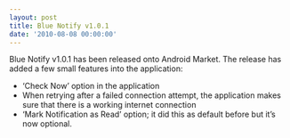 ```yaml
---
layout: post
title: Blue Notify v1.0.1
date: '2010-08-08 00:00:00'
---
```


<p>Blue Notify v1.0.1 has been released onto Android Market. The release has added a few small features into the application:</p>

<ul>
<li>&#8216;Check Now&#8217; option in the application</li>
<li>When retrying after a failed connection attempt, the application makes sure that there is a working internet connection</li>
<li>&#8216;Mark Notification as Read&#8217; option; it did this as default before but it&#8217;s now optional.</li>
</ul>
